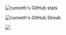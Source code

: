 ![runneth's GitHub stats](https://github-readme-stats.vercel.app/api?username=runneth&show_icons=true&theme=dracula&hide_border=true)

![runneth's GitHub Streak](https://github-readme-streak-stats.herokuapp.com/?theme=github_dark&user=dracula&hide_border=true)


![](https://komarev.com/ghpvc/?username=runneth)
